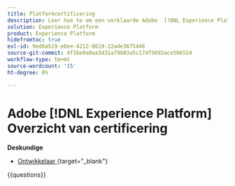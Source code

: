```yaml
---
title: Platformcertificering
description: Leer hoe te om een verklaarde Adobe  [!DNL Experience Platform]  Deskundige te worden.
solution: Experience Platform
product: Experience Platform
hidefromtoc: true
exl-id: 9ed6a519-e8ee-4212-8619-22ade3675446
source-git-commit: df1be8a0aa3d31a79083a5c174f5692ace506524
workflow-type: tm+mt
source-wordcount: '15'
ht-degree: 0%

---
```


# Adobe [!DNL Experience Platform] Overzicht van certificering

**Deskundige**

* [ Ontwikkelaar ](/help/certifications/aep/aep-e-foundations.md){target="_blank"} <!--AD0-E601-->

{{questions}}

